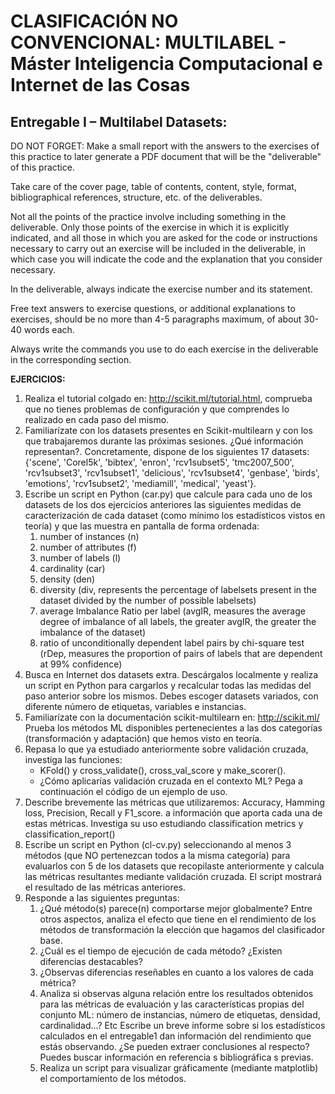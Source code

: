 # CLASIFICACIÓN NO CONVENCIONAL: MULTILABEL - Máster Inteligencia Computacional e Internet de las Cosas

## Entregable I – Multilabel Datasets:

DO NOT FORGET:
Make a small report with the answers to the exercises of this practice to later generate a PDF document that will be the "deliverable" of this practice.

Take care of the cover page, table of contents, content, style, format, bibliographical references, structure, etc. of the deliverables.

Not all the points of the practice involve including something in the deliverable. Only those points of the exercise in  which it is explicitly indicated, and all those in which you are asked for the code or instructions necessary to carry out an exercise will be included in the deliverable, in which case you will indicate the code and the explanation that you consider necessary.

In the deliverable, always indicate the exercise number and its statement.

Free text answers to exercise questions, or additional explanations to exercises, should be no more than 4-5 paragraphs maximum, of about 30-40 words each.

Always write the commands you use to do each exercise in the deliverable in the corresponding section.

**EJERCICIOS:**
1. Realiza el tutorial colgado en: http://scikit.ml/tutorial.html, comprueba que no tienes problemas de configuración y que comprendes lo realizado en cada paso del mismo.
2. Familiarízate con los datasets presentes en Scikit-multilearn y con los que trabajaremos durante las próximas sesiones. ¿Qué información representan?. Concretamente, dispone de los siguientes 17 datasets: {'scene', 'Corel5k', 'bibtex', 'enron', 'rcv1subset5', 'tmc2007_500', 'rcv1subset3', 'rcv1subset1', 'delicious', 'rcv1subset4', 'genbase', 'birds', 'emotions',
'rcv1subset2', 'mediamill', 'medical', 'yeast'}.
3. Escribe un script en Python (car.py) que calcule para cada uno de los datasets de los dos ejercicios anteriores las siguientes medidas de caracterización de cada dataset (como mínimo los estadísticos vistos en teoría) y que las muestra en pantalla de forma ordenada:
    1. number of instances (n)
    2. number of attributes (f)
    3. number of labels (l)
    4. cardinality (car)
    5. density (den)
    6. diversity (div, represents the percentage of labelsets present in the dataset divided by the number of possible labelsets)
    7. average Imbalance Ratio per label (avgIR, measures the average degree of imbalance of all labels, the greater avgIR, the greater the imbalance of the dataset)
    8. ratio of unconditionally dependent label pairs by chi-square test (rDep, measures the proportion of pairs of labels that are dependent at 99% confidence)
4. Busca en Internet dos datasets extra. Descárgalos localmente y realiza un script en Python para cargarlos y recalcular todas las medidas del paso anterior sobre los mismos. Debes escoger datasets variados, con diferente número de etiquetas, variables e instancias.
5. Familiarízate con la documentación scikit-multilearn en: http://scikit.ml/ Prueba los métodos ML disponibles pertenecientes a las dos categorías (transformación y adaptación) que hemos visto en teoría.
6. Repasa lo que ya estudiado anteriormente sobre validación cruzada, investiga las funciones:
    - KFold() y cross_validate(), cross_val_score y make_scorer(). 
    - ¿Cómo aplicarías validación cruzada en el contexto ML? Pega a continuación el código de un ejemplo de uso.
7. Describe brevemente las métricas que utilizaremos: Accuracy, Hamming loss, Precision, Recall y F1_score. a información que aporta cada una de estas métricas. Investiga su uso estudiando classification metrics y classification_report()
8. Escribe un script en Python (cl-cv.py) seleccionando al menos 3 métodos (que NO pertenezcan todos a la misma categoría) para evaluarlos con 5 de los datasets que recopilaste anteriormente y calcula las métricas resultantes mediante validación cruzada. El script mostrará el resultado de las métricas anteriores.
9. Responde a las siguientes preguntas:
    1. ¿Qué método(s) parece(n) comportarse mejor globalmente? Entre otros aspectos, analiza el efecto que tiene en el rendimiento de los métodos de transformación la elección que hagamos del clasificador base.
    2. ¿Cuál es el tiempo de ejecución de cada método? ¿Existen diferencias destacables?
    3. ¿Observas diferencias reseñables en cuanto a los valores de cada métrica?
    4. Analiza si observas alguna relación entre los resultados obtenidos para las métricas de evaluación y las características propias del conjunto ML: número de instancias, número de etiquetas, densidad, cardinalidad...? Etc Escribe un breve informe sobre si los estadísticos calculados en el entregable1 dan información del rendimiento que estás observando. ¿Se pueden extraer conclusiones al respecto? Puedes buscar información en referencia s bibliográfica s previas.
    5. Realiza un script para visualizar gráficamente (mediante matplotlib) el     comportamiento de los métodos.